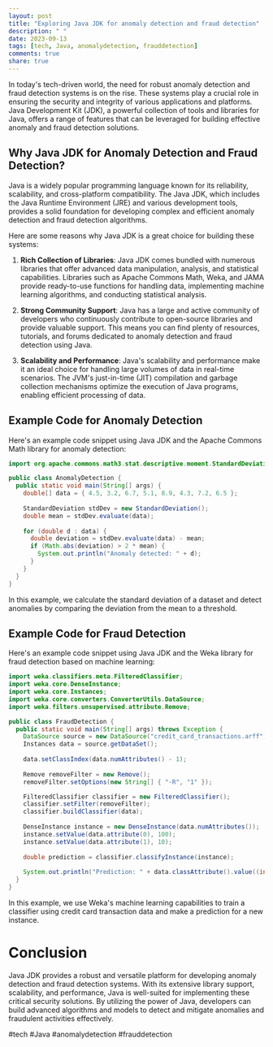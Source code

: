 ```yaml
---
layout: post
title: "Exploring Java JDK for anomaly detection and fraud detection"
description: " "
date: 2023-09-13
tags: [tech, Java, anomalydetection, frauddetection]
comments: true
share: true
---
```


In today's tech-driven world, the need for robust anomaly detection and fraud detection systems is on the rise. These systems play a crucial role in ensuring the security and integrity of various applications and platforms. Java Development Kit (JDK), a powerful collection of tools and libraries for Java, offers a range of features that can be leveraged for building effective anomaly and fraud detection solutions.

## Why Java JDK for Anomaly Detection and Fraud Detection?

Java is a widely popular programming language known for its reliability, scalability, and cross-platform compatibility. The Java JDK, which includes the Java Runtime Environment (JRE) and various development tools, provides a solid foundation for developing complex and efficient anomaly detection and fraud detection algorithms.

Here are some reasons why Java JDK is a great choice for building these systems:

1. **Rich Collection of Libraries**: Java JDK comes bundled with numerous libraries that offer advanced data manipulation, analysis, and statistical capabilities. Libraries such as Apache Commons Math, Weka, and JAMA provide ready-to-use functions for handling data, implementing machine learning algorithms, and conducting statistical analysis.

2. **Strong Community Support**: Java has a large and active community of developers who continuously contribute to open-source libraries and provide valuable support. This means you can find plenty of resources, tutorials, and forums dedicated to anomaly detection and fraud detection using Java.

3. **Scalability and Performance**: Java's scalability and performance make it an ideal choice for handling large volumes of data in real-time scenarios. The JVM's just-in-time (JIT) compilation and garbage collection mechanisms optimize the execution of Java programs, enabling efficient processing of data.

## Example Code for Anomaly Detection

Here's an example code snippet using Java JDK and the Apache Commons Math library for anomaly detection:

```java
import org.apache.commons.math3.stat.descriptive.moment.StandardDeviation;

public class AnomalyDetection {
  public static void main(String[] args) {
    double[] data = { 4.5, 3.2, 6.7, 5.1, 8.9, 4.3, 7.2, 6.5 };
    
    StandardDeviation stdDev = new StandardDeviation();
    double mean = stdDev.evaluate(data);
    
    for (double d : data) {
      double deviation = stdDev.evaluate(data) - mean;
      if (Math.abs(deviation) > 2 * mean) {
        System.out.println("Anomaly detected: " + d);
      }
    }
  }
}
```

In this example, we calculate the standard deviation of a dataset and detect anomalies by comparing the deviation from the mean to a threshold.

## Example Code for Fraud Detection

Here's an example code snippet using Java JDK and the Weka library for fraud detection based on machine learning:

```java
import weka.classifiers.meta.FilteredClassifier;
import weka.core.DenseInstance;
import weka.core.Instances;
import weka.core.converters.ConverterUtils.DataSource;
import weka.filters.unsupervised.attribute.Remove;

public class FraudDetection {
  public static void main(String[] args) throws Exception {
    DataSource source = new DataSource("credit_card_transactions.arff");
    Instances data = source.getDataSet();
    
    data.setClassIndex(data.numAttributes() - 1);
    
    Remove removeFilter = new Remove();
    removeFilter.setOptions(new String[] { "-R", "1" });

    FilteredClassifier classifier = new FilteredClassifier();
    classifier.setFilter(removeFilter);
    classifier.buildClassifier(data);
    
    DenseInstance instance = new DenseInstance(data.numAttributes());
    instance.setValue(data.attribute(0), 100);
    instance.setValue(data.attribute(1), 10);
    
    double prediction = classifier.classifyInstance(instance);
    
    System.out.println("Prediction: " + data.classAttribute().value((int) prediction));
  }
}
```

In this example, we use Weka's machine learning capabilities to train a classifier using credit card transaction data and make a prediction for a new instance.

# Conclusion

Java JDK provides a robust and versatile platform for developing anomaly detection and fraud detection systems. With its extensive library support, scalability, and performance, Java is well-suited for implementing these critical security solutions. By utilizing the power of Java, developers can build advanced algorithms and models to detect and mitigate anomalies and fraudulent activities effectively.

#tech #Java #anomalydetection #frauddetection